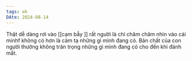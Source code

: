 ```yaml
---
tags: ok
DAte: 2024-08-14
---
```


Thật dễ dàng rơi vào [[cạm bẫy ]] rất người là chỉ chăm chăm nhìn vào cái minhf không có hơn là cảm tạ những gì mình đang có. 
Bản chất của con người thường không trân trọng những gì mình đang có cho đến khi đánh mất.
